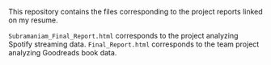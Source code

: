 This repository contains the files corresponding to the project reports linked on my resume.

`Subramaniam_Final_Report.html` corresponds to the project analyzing Spotify streaming data.
`Final_Report.html` corresponds to the team project analyzing Goodreads book data.
